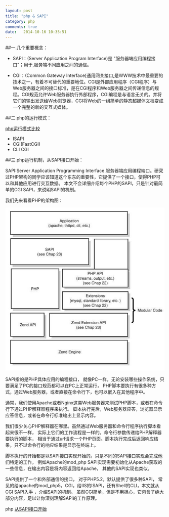 ```yaml
---
layout: post
title: "php & SAPI"
category: php
comments: true
date:   2014-10-16 10:35:51
---
```


##一.几个重要概念：

- SAPI：(Server Application Program Interface)是 "服务器端应用编程接口"；用于,服务端不同应用之间的通信。

- CGI：(Common Gateway Interface)通用网关接口,是WWW技术中最重要的技术之一，有着不可替代的重要地位。CGI是外部应用程序（CGI程序）与Web服务器之间的接口标准，是在CGI程序和Web服务器之间传递信息的规程。CGI规范允许Web服务器执行外部程序，CGI编程是与语言无关的。并将它们的输出发送给Web浏览器，CGI将Web的一组简单的静态超媒体文档变成一个完整的新的交互式媒体。


##二.php的运行模式：

[php运行模式比较](/php/2014/10/16/PHP的ISAPI和FastCGI比较)

- ISAPI
- CGI(FastCGI)
- CLI CGI

##三.php运行机制，从SAPI接口开始：

SAPI:Server Application Programming Interface 服务器端应用编程端口。研究过PHP架构的同学应该知道这个东东的重要性，它提供了一个接口，使得PHP可以和其他应用进行交互数据。 本文不会详细介绍每个PHP的SAPI，只是针对最简单的CGI SAPI，来说明SAPI的机制。

我们先来看看PHP的架构图：

![php SAPI](/assets/postImage/php/php_sapi.jpg "php SAPI")

SAPI指的是PHP具体应用的编程接口， 就像PC一样，无论安装哪些操作系统，只要满足了PC的接口规范都可以在PC上正常运行， PHP脚本要执行有很多种方式，通过Web服务器，或者直接在命令行下，也可以嵌入在其他程序中。

通常，我们使用Apache或者Nginx这类Web服务器来测试PHP脚本，或者在命令行下通过PHP解释器程序来执行。 脚本执行完后，Web服务器应答，浏览器显示应答信息，或者在命令行标准输出上显示内容。

我们很少关心PHP解释器在哪里。虽然通过Web服务器和命令行程序执行脚本看起来很不一样， 实际上它们的工作流程是一样的。命令行参数传递给PHP解释器要执行的脚本， 相当于通过url请求一个PHP页面。脚本执行完成后返回响应结果，只不过命令行的响应结果是显示在终端上。

脚本执行的开始都是以SAPI接口实现开始的。只是不同的SAPI接口实现会完成他们特定的工作， 例如Apache的mod_php SAPI实现需要初始化从Apache获取的一些信息，在输出内容是将内容返回给Apache， 其他的SAPI实现也类似。

SAPI提供了一个和外部通信的接口， 对于PHP5.2，默认提供了很多种SAPI， 常见的给apache的mod_php5，CGI，给IIS的ISAPI，还有Shell的CLI，本文就从CGI SAPI入手 ，介绍SAPI的机制。 虽然CGI简单，但是不用担心，它包含了绝大部分内容，足以让你深刻理解SAPI的工作原理。

php [从SAPI接口开始](http://www.nowamagic.net/librarys/veda/detail/1285)
